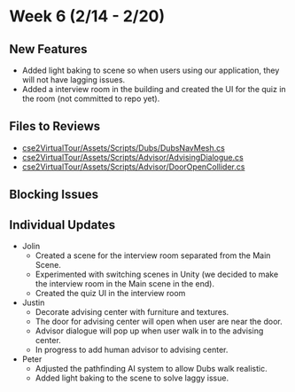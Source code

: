 # Week 6 (2/14 - 2/20)

## New Features
- Added light baking to scene so when users using our application, they will not have lagging issues.
- Added a interview room in the building and created the UI for the quiz in the room (not committed to repo yet).

## Files to Reviews
- [cse2VirtualTour/Assets/Scripts/Dubs/DubsNavMesh.cs](https://github.com/UWRealityLab/xrcapstone22wi-team1/blob/2ae2c0590df656510222e20a645a8dfc9a8ebda8/cse2VirtualTour/Assets/Scripts/Dubs/DubsNavMesh.cs)
- [cse2VirtualTour/Assets/Scripts/Advisor/AdvisingDialogue.cs](https://github.com/UWRealityLab/xrcapstone22wi-team1/blob/advisor/cse2VirtualTour/Assets/Scripts/Advisor/AdvisingDialogue.cs)
- [cse2VirtualTour/Assets/Scripts/Advisor/DoorOpenCollider.cs](https://github.com/UWRealityLab/xrcapstone22wi-team1/blob/advisor/cse2VirtualTour/Assets/Scripts/Advisor/DoorOpenCollider.cs)

## Blocking Issues


## Individual Updates

- Jolin
    - Created a scene for the interview room separated from the Main Scene.
    - Experimented with switching scenes in Unity (we decided to make the interview room in the Main scene in the end).
    - Created the quiz UI in the interview room
- Justin
  - Decorate advising center with furniture and textures.
  - The door for advising center will open when user are near the door.
  - Advisor dialogue will pop up when user walk in to the advising center.
  - In progress to add human advisor to advising center.
- Peter
    - Adjusted the pathfinding AI system to allow Dubs walk realistic. 
    - Added light baking to the scene to solve laggy issue.
